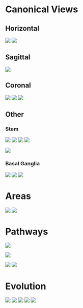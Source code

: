 # Canonical Views
## Horizontal
![](/images/real-brain-hor.png)
![](/images/Telencephalon-Horiconatal.jpg)
## Sagittal
![](/images/real-brain-mid.png)
## Coronal
![](/images/real-coronal-1.png)
![](/images/real-coronal-2.png)
![](/images/real-coronal-3.png)

## Other
### Stem
![](/images/4th-ventricle.png)
![](/images/brain-mid.png)
![](/images/brain-stem.jpg)
![](/images/brain-stem-2.webp)

![](/images/midbrain.png)

### Basal Ganglia
![](/images/internal-capsule.png)
![](/images/internal-capsule-2.png)
![](/images/interal-capsule-3.png)

# Areas
![](/images/reticular-formation.png)
![](/images/VTA.png)
# Pathways


![](/images/MLF.png)

![](/images/pup-dilation.png)


![](/images/corticospinal.png)
![](/images/bg-motor-pw.png)


# Evolution
![](/images/cat-brain.jpg)
![](/images/mouse-brain.jpg)
![](/images/bird-brain.jpg)
![](/images/dino-brain.png)
![](/images/frog-dog-brain.jpeg)